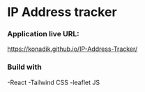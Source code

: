 # IP Address tracker

### Application live URL: 
https://konadik.github.io/IP-Address-Tracker/

### Build with
-React
-Tailwind CSS
-leaflet JS


